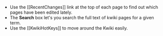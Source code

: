 * Use the [[RecentChanges]] link at the top of each page to find out which pages have been edited lately.
* The **Search** box let's you search the full text of kwiki pages for a given term.
* Use the [[KwikiHotKeys]] to move around the Kwiki easily.

